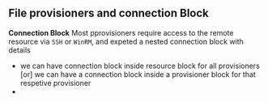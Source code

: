 ## File provisioners and connection Block
**Connection Block** Most pprovisioners require access to the remote resource via `SSH` or `WinRM`, and expeted a nested connection block  with details
- we can have connection block inside resource block for all provisioners [or] we can have a connection block inside a provisioner block for that respetive provisioner 
- 